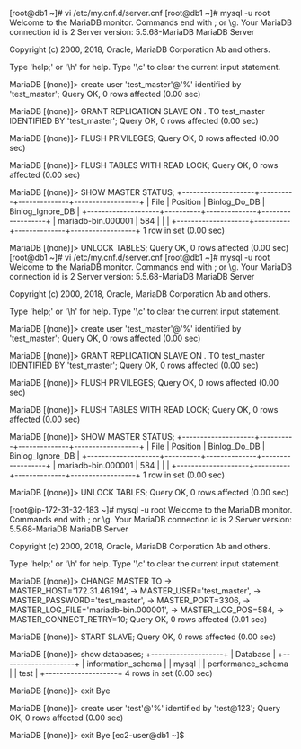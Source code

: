 [root@db1 ~]# vi /etc/my.cnf.d/server.cnf
[root@db1 ~]# mysql -u root
Welcome to the MariaDB monitor.  Commands end with ; or \g.
Your MariaDB connection id is 2
Server version: 5.5.68-MariaDB MariaDB Server

Copyright (c) 2000, 2018, Oracle, MariaDB Corporation Ab and others.

Type 'help;' or '\h' for help. Type '\c' to clear the current input statement.

MariaDB [(none)]> create user 'test_master'@'%' identified by 'test_master';
Query OK, 0 rows affected (0.00 sec)

MariaDB [(none)]> GRANT REPLICATION SLAVE ON *.* TO test_master IDENTIFIED BY 'test_master';
Query OK, 0 rows affected (0.00 sec)

MariaDB [(none)]> FLUSH PRIVILEGES;
Query OK, 0 rows affected (0.00 sec)

MariaDB [(none)]> FLUSH TABLES WITH READ LOCK;
Query OK, 0 rows affected (0.00 sec)

MariaDB [(none)]> SHOW MASTER STATUS;
+--------------------+----------+--------------+------------------+
| File               | Position | Binlog_Do_DB | Binlog_Ignore_DB |
+--------------------+----------+--------------+------------------+
| mariadb-bin.000001 |      584 |              |                  |
+--------------------+----------+--------------+------------------+
1 row in set (0.00 sec)

MariaDB [(none)]> UNLOCK TABLES;
Query OK, 0 rows affected (0.00 sec)
[root@db1 ~]# vi /etc/my.cnf.d/server.cnf
[root@db1 ~]# mysql -u root
Welcome to the MariaDB monitor.  Commands end with ; or \g.
Your MariaDB connection id is 2
Server version: 5.5.68-MariaDB MariaDB Server

Copyright (c) 2000, 2018, Oracle, MariaDB Corporation Ab and others.

Type 'help;' or '\h' for help. Type '\c' to clear the current input statement.

MariaDB [(none)]> create user 'test_master'@'%' identified by 'test_master';
Query OK, 0 rows affected (0.00 sec)

MariaDB [(none)]> GRANT REPLICATION SLAVE ON *.* TO test_master IDENTIFIED BY 'test_master';
Query OK, 0 rows affected (0.00 sec)

MariaDB [(none)]> FLUSH PRIVILEGES;
Query OK, 0 rows affected (0.00 sec)

MariaDB [(none)]> FLUSH TABLES WITH READ LOCK;
Query OK, 0 rows affected (0.00 sec)

MariaDB [(none)]> SHOW MASTER STATUS;
+--------------------+----------+--------------+------------------+
| File               | Position | Binlog_Do_DB | Binlog_Ignore_DB |
+--------------------+----------+--------------+------------------+
| mariadb-bin.000001 |      584 |              |                  |
+--------------------+----------+--------------+------------------+
1 row in set (0.00 sec)

MariaDB [(none)]> UNLOCK TABLES;
Query OK, 0 rows affected (0.00 sec)





[root@ip-172-31-32-183 ~]# mysql -u root
Welcome to the MariaDB monitor.  Commands end with ; or \g.
Your MariaDB connection id is 2
Server version: 5.5.68-MariaDB MariaDB Server

Copyright (c) 2000, 2018, Oracle, MariaDB Corporation Ab and others.

Type 'help;' or '\h' for help. Type '\c' to clear the current input statement.

MariaDB [(none)]> CHANGE MASTER TO
    -> MASTER_HOST='172.31.46.194',
    -> MASTER_USER='test_master',
    -> MASTER_PASSWORD='test_master',
    -> MASTER_PORT=3306,
    -> MASTER_LOG_FILE='mariadb-bin.000001',
    -> MASTER_LOG_POS=584,
    -> MASTER_CONNECT_RETRY=10;
Query OK, 0 rows affected (0.01 sec)

MariaDB [(none)]> START SLAVE;
Query OK, 0 rows affected (0.00 sec)

MariaDB [(none)]> show databases;
+--------------------+
| Database           |
+--------------------+
| information_schema |
| mysql              |
| performance_schema |
| test               |
+--------------------+
4 rows in set (0.00 sec)

MariaDB [(none)]> exit
Bye


MariaDB [(none)]> create user 'test'@'%' identified by 'test@123';
Query OK, 0 rows affected (0.00 sec)

MariaDB [(none)]> exit
Bye
[ec2-user@db1 ~]$
